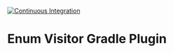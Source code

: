 
[ci-pipeline-image]: https://github.com/karjanme/enum-visitor-gradle-plugin/actions/workflows/ci.yml/badge.svg?branch=main
[ci-pipeline-url]: https://github.com/karjanme/enum-visitor-gradle-plugin/actions/workflows/ci.yml

[![Continuous Integration][ci-pipeline-image]][ci-pipeline-url]

# Enum Visitor Gradle Plugin
